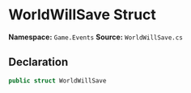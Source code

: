 # WorldWillSave Struct

**Namespace:** `Game.Events`
**Source:** `WorldWillSave.cs`

## Declaration

```csharp
public struct WorldWillSave
```

